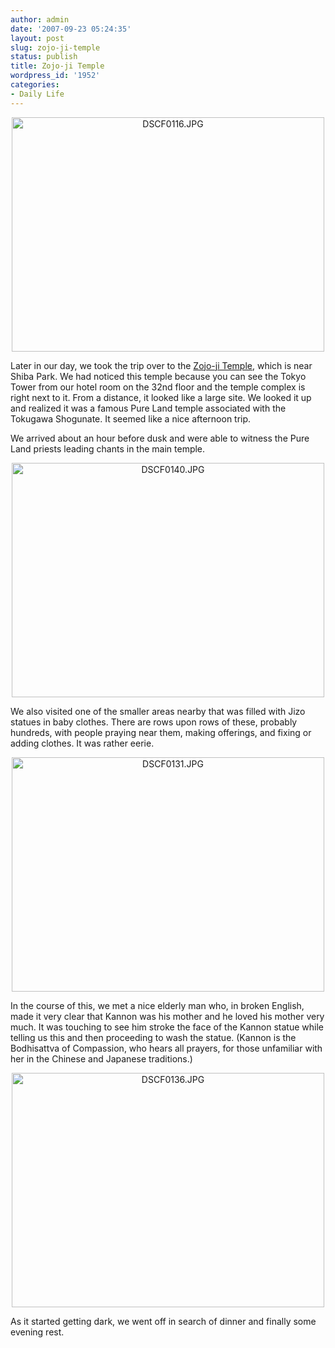 ```yaml
---
author: admin
date: '2007-09-23 05:24:35'
layout: post
slug: zojo-ji-temple
status: publish
title: Zojo-ji Temple
wordpress_id: '1952'
categories:
- Daily Life
---
```

<p style="text-align: center"><a href="http://www.flickr.com/photos/albill/1427203465/" title="Photo Sharing">
<img src="http://farm2.static.flickr.com/1312/1427203465_f6b9545481.jpg" alt="DSCF0116.JPG" height="375" width="500" /></a>

Later in our day, we took the trip over to the <a href="http://en.wikipedia.org/wiki/Z%C5%8Dj%C5%8D-ji">Zojo-ji Temple</a>, which is near Shiba Park. We had noticed this temple because you can see the Tokyo Tower from our hotel room on the 32nd floor and the temple complex is right next to it. From a distance, it looked like a large site. We looked it up and realized it was a famous Pure Land temple associated with the Tokugawa Shogunate. It seemed like a nice afternoon trip. <lj-cut text="Read more...">

We arrived about an hour before dusk and were able to witness the Pure Land priests leading chants in the main temple.
<p style="text-align: center"><a href="http://www.flickr.com/photos/albill/1428105108/" title="Photo Sharing"><img src="http://farm2.static.flickr.com/1203/1428105108_dd142eca58.jpg" alt="DSCF0140.JPG" height="375" width="500" /></a></p>
We also visited one of the smaller areas nearby that was filled with Jizo statues in baby clothes. There are rows upon rows of these, probably hundreds, with people praying near them, making offerings, and fixing or adding clothes. It was rather eerie.
<p style="text-align: center"><a href="http://www.flickr.com/photos/albill/1427214523/" title="Photo Sharing"><img src="http://farm2.static.flickr.com/1177/1427214523_bb25add3ca.jpg" alt="DSCF0131.JPG" height="375" width="500" /></a></p>
In the course of this, we met a nice elderly man who, in broken English, made it very clear that Kannon was his mother and he loved his mother very much. It was touching to see him stroke the face of the Kannon statue while telling us this and then proceeding to wash the statue. (Kannon is the Bodhisattva of Compassion, who hears all prayers, for those unfamiliar with her in the Chinese and Japanese traditions.)
<p style="text-align: center"><a href="http://www.flickr.com/photos/albill/1427221679/" title="Photo Sharing"><img src="http://farm2.static.flickr.com/1197/1427221679_e5faf07eeb.jpg" alt="DSCF0136.JPG" height="375" width="500" /></a></p>
As it started getting dark, we went off in search of dinner and finally some evening rest.
